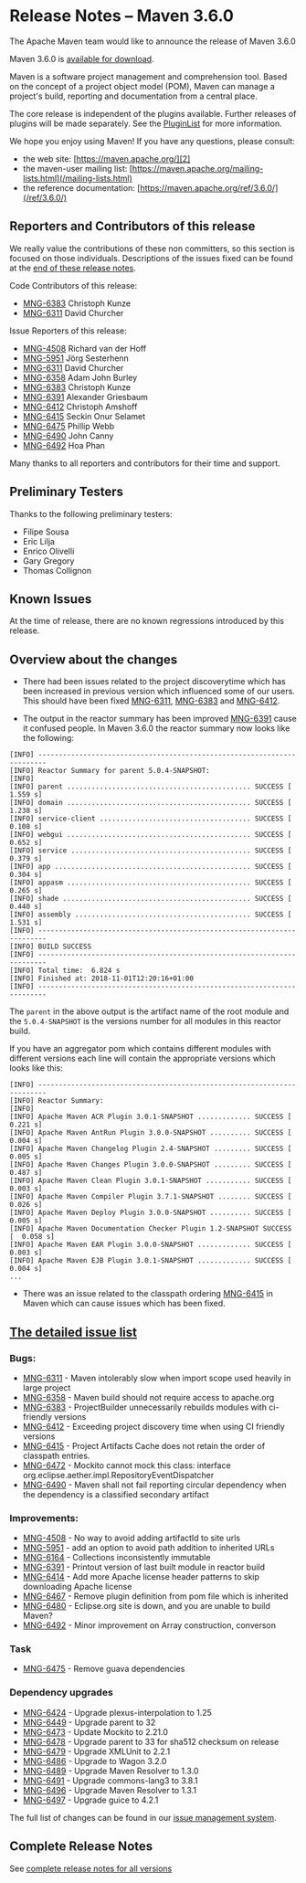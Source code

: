 <!-- 
Licensed to the Apache Software Foundation (ASF) under one
or more contributor license agreements.  See the NOTICE file
distributed with this work for additional information
regarding copyright ownership.  The ASF licenses this file
to you under the Apache License, Version 2.0 (the
"License"); you may not use this file except in compliance
with the License.  You may obtain a copy of the License at

http://www.apache.org/licenses/LICENSE-2.0

Unless required by applicable law or agreed to in writing,
software distributed under the License is distributed on an
"AS IS" BASIS, WITHOUT WARRANTIES OR CONDITIONS OF ANY
KIND, either express or implied.  See the License for the
specific language governing permissions and limitations
under the License.

NOTE: For help with the syntax of this file, see:
http://maven.apache.org/doxia/references/apt-format.html
-->

# Release Notes &#x2013; Maven 3.6.0

The Apache Maven team would like to announce the release of Maven 3.6.0

Maven 3.6.0 is [available for download][0].

Maven is a software project management and comprehension tool. Based on the concept of a project object model (POM), Maven can manage a project's build, reporting and documentation from a central place.

The core release is independent of the plugins available. Further releases of plugins will be made separately. See the [PluginList][1] for more information.

We hope you enjoy using Maven! If you have any questions, please consult:

- the web site: [https://maven.apache.org/][2]
- the maven-user mailing list: [https://maven.apache.org/mailing-lists.html](/mailing-lists.html)
- the reference documentation: [https://maven.apache.org/ref/3.6.0/](/ref/3.6.0/)

## Reporters and Contributors of this release

We really value the contributions of these non committers, so this section is
focused on those individuals. Descriptions of the issues fixed can be found at
the [end of these release notes](#Details).

Code Contributors of this release:

* [MNG-6383] Christoph Kunze
* [MNG-6311] David Churcher

Issue Reporters of this release:

* [MNG-4508] Richard van der Hoff
* [MNG-5951] Jörg Sesterhenn
* [MNG-6311] David Churcher
* [MNG-6358] Adam John Burley
* [MNG-6383] Christoph Kunze
* [MNG-6391] Alexander Griesbaum
* [MNG-6412] Christoph Amshoff
* [MNG-6415] Seckin Onur Selamet
* [MNG-6475] Phillip Webb
* [MNG-6490] John Canny
* [MNG-6492] Hoa Phan

Many thanks to all reporters and contributors for their time and support.

## Preliminary Testers

Thanks to the following preliminary testers:

- Filipe Sousa
- Eric Lilja
- Enrico Olivelli
- Gary Gregory
- Thomas Collignon

## Known Issues

At the time of release, there are no known regressions introduced by this release.

## Overview about the changes

- There had been issues related to the project discoverytime which has
  been increased in previous version which influenced some of our users.
  This should have been fixed [MNG-6311], [MNG-6383] and [MNG-6412].

- The output in the reactor summary has been improved [MNG-6391]
  cause it confused people. In Maven 3.6.0 the reactor summary now
  looks like the following:

```
[INFO] ------------------------------------------------------------------------
[INFO] Reactor Summary for parent 5.0.4-SNAPSHOT:
[INFO]
[INFO] parent ............................................. SUCCESS [  1.559 s]
[INFO] domain ............................................. SUCCESS [  1.238 s]
[INFO] service-client ..................................... SUCCESS [  0.108 s]
[INFO] webgui ............................................. SUCCESS [  0.652 s]
[INFO] service ............................................ SUCCESS [  0.379 s]
[INFO] app ................................................ SUCCESS [  0.304 s]
[INFO] appasm ............................................. SUCCESS [  0.265 s]
[INFO] shade .............................................. SUCCESS [  0.440 s]
[INFO] assembly ........................................... SUCCESS [  1.531 s]
[INFO] ------------------------------------------------------------------------
[INFO] BUILD SUCCESS
[INFO] ------------------------------------------------------------------------
[INFO] Total time:  6.824 s
[INFO] Finished at: 2018-11-01T12:20:16+01:00
[INFO] ------------------------------------------------------------------------
```

The `parent` in the above output is the artifact name of the root module and
the `5.0.4-SNAPSHOT` is the versions number for all modules in this
reactor build.

If you have an aggregator pom which contains different modules with different
versions each line will contain the appropriate versions which looks like this:

```
[INFO] ------------------------------------------------------------------------
[INFO] Reactor Summary:
[INFO]
[INFO] Apache Maven ACR Plugin 3.0.1-SNAPSHOT ............. SUCCESS [  0.221 s]
[INFO] Apache Maven AntRun Plugin 3.0.0-SNAPSHOT .......... SUCCESS [  0.004 s]
[INFO] Apache Maven Changelog Plugin 2.4-SNAPSHOT ......... SUCCESS [  0.005 s]
[INFO] Apache Maven Changes Plugin 3.0.0-SNAPSHOT ......... SUCCESS [  0.487 s]
[INFO] Apache Maven Clean Plugin 3.0.1-SNAPSHOT ........... SUCCESS [  0.003 s]
[INFO] Apache Maven Compiler Plugin 3.7.1-SNAPSHOT ........ SUCCESS [  0.026 s]
[INFO] Apache Maven Deploy Plugin 3.0.0-SNAPSHOT .......... SUCCESS [  0.005 s]
[INFO] Apache Maven Documentation Checker Plugin 1.2-SNAPSHOT SUCCESS [  0.058 s]
[INFO] Apache Maven EAR Plugin 3.0.0-SNAPSHOT ............. SUCCESS [  0.003 s]
[INFO] Apache Maven EJB Plugin 3.0.1-SNAPSHOT ............. SUCCESS [  0.004 s]
...
```

- There was an issue related to the classpath ordering [MNG-6415] in Maven which
  can cause issues which has been fixed.

## [The detailed issue list](#Details)

### Bugs:

- [MNG-6311] - Maven intolerably slow when import scope used heavily in large project
- [MNG-6358] - Maven build should not require access to apache.org
- [MNG-6383] - ProjectBuilder unnecessarily rebuilds modules with ci-friendly versions
- [MNG-6412] - Exceeding project discovery time when using CI friendly versions
- [MNG-6415] - Project Artifacts Cache does not retain the order of classpath entries.
- [MNG-6472] - Mockito cannot mock this class: interface org.eclipse.aether.impl.RepositoryEventDispatcher
- [MNG-6490] - Maven shall not fail reporting circular dependency when the dependency is a classified secondary artifact

### Improvements:

- [MNG-4508] - No way to avoid adding artifactId to site urls
- [MNG-5951] - add an option to avoid path addition to inherited URLs
- [MNG-6164] - Collections inconsistently immutable
- [MNG-6391] - Printout version of last built module in reactor build
- [MNG-6414] - Add more Apache license header patterns to skip downloading Apache license
- [MNG-6467] - Remove plugin definition from pom file which is inherited
- [MNG-6480] - Eclipse.org site is down, and you are unable to build Maven?
- [MNG-6492] - Minor improvement on Array construction, converson

### Task

- [MNG-6475] - Remove guava dependencies

### Dependency upgrades

- [MNG-6424] - Upgrade plexus-interpolation to 1.25
- [MNG-6449] - Upgrade parent to 32
- [MNG-6473] - Update Mockito to 2.21.0
- [MNG-6478] - Upgrade parent to 33 for sha512 checksum on release
- [MNG-6479] - Upgrade XMLUnit to 2.2.1
- [MNG-6486] - Upgrade to Wagon 3.2.0
- [MNG-6489] - Upgrade Maven Resolver to 1.3.0
- [MNG-6491] - Upgrade commons-lang3 to 3.8.1
- [MNG-6496] - Upgrade Maven Resolver to 1.3.1
- [MNG-6497] - Upgrade guice to 4.2.1

The full list of changes can be found in our [issue management system][4].

## Complete Release Notes

See [complete release notes for all versions][5]

[0]: ../../download.html
[1]: ../../plugins/index.html
[2]: https://maven.apache.org/
[4]: https://issues.apache.org/jira/secure/ReleaseNote.jspa?projectId=12316922&version=12338966
[5]: ../../docs/history.html
[MNG-4508]: https://issues.apache.org/jira/browse/MNG-4508
[MNG-5951]: https://issues.apache.org/jira/browse/MNG-5951
[MNG-6164]: https://issues.apache.org/jira/browse/MNG-6164
[MNG-6311]: https://issues.apache.org/jira/browse/MNG-6311
[MNG-6358]: https://issues.apache.org/jira/browse/MNG-6358
[MNG-6383]: https://issues.apache.org/jira/browse/MNG-6383
[MNG-6391]: https://issues.apache.org/jira/browse/MNG-6391
[MNG-6412]: https://issues.apache.org/jira/browse/MNG-6412
[MNG-6414]: https://issues.apache.org/jira/browse/MNG-6414
[MNG-6415]: https://issues.apache.org/jira/browse/MNG-6415
[MNG-6424]: https://issues.apache.org/jira/browse/MNG-6424
[MNG-6449]: https://issues.apache.org/jira/browse/MNG-6449
[MNG-6467]: https://issues.apache.org/jira/browse/MNG-6467
[MNG-6472]: https://issues.apache.org/jira/browse/MNG-6472
[MNG-6473]: https://issues.apache.org/jira/browse/MNG-6473
[MNG-6475]: https://issues.apache.org/jira/browse/MNG-6475
[MNG-6478]: https://issues.apache.org/jira/browse/MNG-6478
[MNG-6479]: https://issues.apache.org/jira/browse/MNG-6479
[MNG-6480]: https://issues.apache.org/jira/browse/MNG-6480
[MNG-6486]: https://issues.apache.org/jira/browse/MNG-6486
[MNG-6489]: https://issues.apache.org/jira/browse/MNG-6489
[MNG-6490]: https://issues.apache.org/jira/browse/MNG-6490
[MNG-6491]: https://issues.apache.org/jira/browse/MNG-6491
[MNG-6492]: https://issues.apache.org/jira/browse/MNG-6492
[MNG-6496]: https://issues.apache.org/jira/browse/MNG-6496
[MNG-6497]: https://issues.apache.org/jira/browse/MNG-6497

